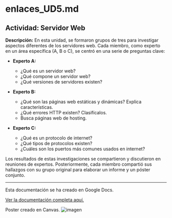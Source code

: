 # enlaces_UD5.md

## Actividad: Servidor Web

**Descripción:** En esta unidad, se formaron grupos de tres para investigar aspectos diferentes de los servidores web. Cada miembro, como experto en un área específica (A, B o C), se centró en una serie de preguntas clave:

- **Experto A:**
  - ¿Qué es un servidor web?
  - ¿Qué compone un servidor web?
  - ¿Qué versiones de servidores existen?

- **Experto B:**
  - ¿Qué son las páginas web estáticas y dinámicas? Explica características.
  - ¿Qué errores HTTP existen? Clasifícalos.
  - Busca páginas web de hosting.

- **Experto C:**
  - ¿Qué es un protocolo de internet?
  - ¿Qué tipos de protocolos existen?
  - ¿Cuáles son los puertos más comunes usados en internet?

Los resultados de estas investigaciones se compartieron y discutieron en reuniones de expertos. Posteriormente, cada miembro compartió sus hallazgos con su grupo original para elaborar un informe y un póster conjunto.

---
Esta documentación se ha creado en Google Docs.

[Ver la documentación completa aquí.](https://docs.google.com/document/d/1vmJNLVqjiLcXN6w1iRjiiy-6MvOpCEIOwRrW3l18QdU/edit#heading=h.ye4ylejr9w9v)

Poster creado en Canvas.
![imagen](https://github.com/arcielnavarro/examen-1era-evaluaci-n/blob/main/Im%C3%A1genes/ssh/conexion%20al%20servidor.png)
